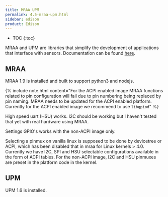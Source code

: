 ```yaml
---
title: MRAA UPM
permalink: 4.5-mraa-upm.html
sidebar: edison
product: Edison
---
```

* TOC
{:toc}

MRAA and UPM are libraries that simplify the development of applications that interface with sensors.
Documentation can be found [here](http://upm.mraa.io/Documentation/docindex.html).

## MRAA
MRAA 1.9 is installed and built to support python3 and nodejs.

{% include note.html content="For the ACPI enabled image MRAA functions related to pin configuration will fail due to pin numbering being replaced by pin naming. MRAA needs to be updated for the ACPI enabled platform. Currently for the ACPI enabled image we recommend to use `libgpiod`" %}

High speed uart (HSU) works. I2C should be working but I haven't tested that yet with real hardware using MRAA. 

Settings GPIO's works with the non-ACPI image only.

Selecting a pinmux on vanilla linux is supposed to be done by devicetree or ACPI, which has been disabled that in mraa for Linux kernels > 4.0. Currently we have I2C, SPI and HSU selectable configurations available in the form of ACPI tables. For the non-ACPI image, I2C and HSU pinmuxes are preset in the platform code in the kernel. 

## UPM
UPM 1.6 is installed.